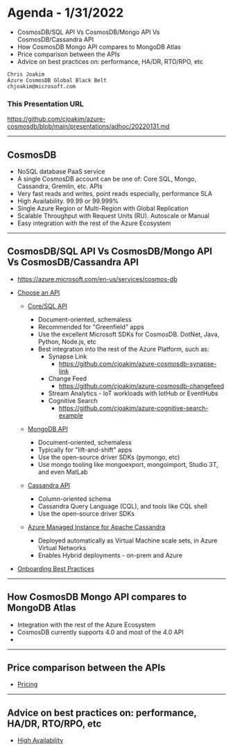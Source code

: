# Agenda - 1/31/2022

- CosmosDB/SQL API Vs CosmosDB/Mongo API Vs CosmosDB/Cassandra API
- How CosmosDB Mongo API compares to MongoDB Atlas
- Price comparison between the APIs
- Advice on best practices on: performance, HA/DR, RTO/RPO, etc

```
Chris Joakim
Azure CosmosDB Global Black Belt
chjoakim@microsoft.com
```

### This Presentation URL

https://github.com/cjoakim/azure-cosmosdb/blob/main/presentations/adhoc/20220131.md

---

## CosmosDB

- NoSQL database PaaS service
- A single CosmosDB account can be one of: Core SQL, Mongo, Cassandra, Gremlin, etc. APIs
- Very fast reads and writes, point reads especially, performance SLA
- High Availability.  99.99 or 99.999%
- Single Azure Region or Multi-Region with Global Replication
- Scalable Throughput with Request Units (RU).  Autoscale or Manual
- Easy integration with the rest of the Azure Ecosystem

---

## CosmosDB/SQL API Vs CosmosDB/Mongo API Vs CosmosDB/Cassandra API

- https://azure.microsoft.com/en-us/services/cosmos-db

- [Choose an API](https://docs.microsoft.com/en-us/azure/cosmos-db/choose-api)
  - [Core/SQL API](https://docs.microsoft.com/en-us/azure/cosmos-db/choose-api#coresql-api)
    - Document-oriented, schemaless
    - Recommended for "Greenfield" apps
    - Use the excellent Microsoft SDKs for CosmosDB.  DotNet, Java, Python, Node.js, etc
    - Best integration into the rest of the Azure Platform, such as:
      - Synapse Link
        - https://github.com/cjoakim/azure-cosmosdb-synapse-link
      - Change Feed
        - https://github.com/cjoakim/azure-cosmosdb-changefeed
      - Stream Analytics - IoT workloads with IotHub or EventHubs
      - Cognitive Search
        - https://github.com/cjoakim/azure-cognitive-search-example

  - [MongoDB API](https://docs.microsoft.com/en-us/azure/cosmos-db/choose-api#api-for-mongodb)
    - Document-oriented, schemaless
    - Typically for "lift-and-shift" apps
    - Use the open-source driver SDKs (pymongo, etc)
    - Use mongo tooling like mongoexport, mongoimport, Studio 3T, and even MatLab

  - [Cassandra API](https://docs.microsoft.com/en-us/azure/cosmos-db/choose-api#cassandra-api)
    - Column-oriented schema
    - Cassandra Query Language (CQL), and tools like CQL shell
    - Use the open-source driver SDKs

  - [Azure Managed Instance for Apache Cassandra](https://docs.microsoft.com/en-us/azure/managed-instance-apache-cassandra/introduction)
    - Deployed automatically as Virtual Machine scale sets, in Azure Virtual Networks
    - Enables Hybrid deployments - on-prem and Azure

- [Onboarding Best Practices](https://azure.microsoft.com/en-us/resources/azure-cosmos-db-onboarding-best-practices/)

---

## How CosmosDB Mongo API compares to MongoDB Atlas

- Integration with the rest of the Azure Ecosystem
- CosmosDB currently supports 4.0 and most of the 4.0 API
- 


---

## Price comparison between the APIs

- [Pricing](https://azure.microsoft.com/en-us/pricing/details/cosmos-db/)

---

## Advice on best practices on: performance, HA/DR, RTO/RPO, etc


- [High Availability](https://docs.microsoft.com/en-us/azure/cosmos-db/high-availability)